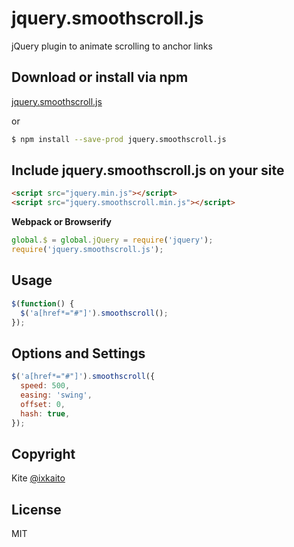 # jquery.smoothscroll.js

jQuery plugin to animate scrolling to anchor links

## Download or install via npm

[jquery.smoothscroll.js](https://github.com/ixkaito/jquery.smoothscroll.js/archive/master.zip)

or

```bash
$ npm install --save-prod jquery.smoothscroll.js
```

## Include jquery.smoothscroll.js on your site

```html
<script src="jquery.min.js"></script>
<script src="jquery.smoothscroll.min.js"></script>
```

**Webpack or Browserify**

```javascript
global.$ = global.jQuery = require('jquery');
require('jquery.smoothscroll.js');
```

## Usage

```javascript
$(function() {
  $('a[href*="#"]').smoothscroll();
});
```

## Options and Settings

```javascript
$('a[href*="#"]').smoothscroll({
  speed: 500,
  easing: 'swing',
  offset: 0,
  hash: true,
});
```

## Copyright

Kite [@ixkaito](https://github.com/ixkaito)

## License

MIT
